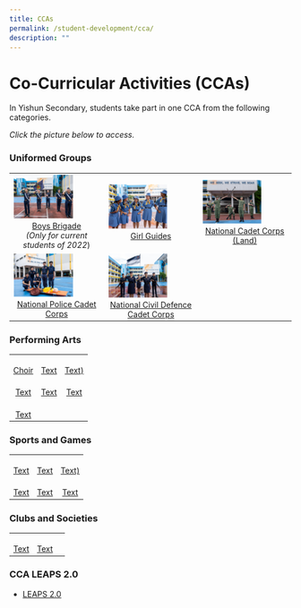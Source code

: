 ```yaml
---
title: CCAs
permalink: /student-development/cca/
description: ""
---
```

Co-Curricular Activities (CCAs)
===============================

In Yishun Secondary, students take part in one CCA from the following categories. 

*Click the picture below to access.*

### Uniformed Groups

|  |  |  |
| -------- | -------- | -------- |
| <a href="/cca/boysbrigade/"><img src="/images/StudDevelopment/CCAs/BoysBrigade%20(1).png" style="width:70%"> <div style="text-align:center">Boys Brigade </a><br>*(Only for current students of 2022*)</div>   | <a href="/cca/girlguides/"><img src="/images/StudDevelopment/CCAs/GirlGuides%20(1).png" style="width:70%"><div style="text-align:center">Girl Guides</div></a>  | <a href="/cca/ncc/"><img src="/images/StudDevelopment/CCAs/NCC%20(1).png" style="width:70%"><div style="text-align:center">National Cadet Corps (Land)</div></a>   |
| <a href="/cca/npcc/"><img src="/images/StudDevelopment/CCAs/NCDCC%20(1).png" style="width:70%"><div style="text-align:center">National Police Cadet Corps</div></a> | <a href="/cca/ncdcc/"><img src="/images/StudDevelopment/CCAs/NPCC%20(1).png" style="width:70%"><div style="text-align:center">National Civil Defence Cadet Corps</div></a> |  |

### Performing Arts

|  |  |  |
| -------- | -------- | -------- |
| <a href=" "><img src="" style="width:70%"> <div style="text-align:center">Choir</div></a>   | <a href=" "><img src=" " style="width:70%"><div style="text-align:center">Text</div></a>  | <a href=" "><img src=" " style="width:70%"><div style="text-align:center">Text)</div></a>   |
| <a href=" "><img src=" " style="width:70%"><div style="text-align:center">Text</div></a> | <a href=" "><img src=" " style="width:70%"><div style="text-align:center">Text</div></a> |<a href=" "><img src=" " style="width:70%"><div style="text-align:center">Text</div></a>   |
| <a href=" "><img src=" " style="width:70%"><div style="text-align:center">Text</div></a> |  | |


### Sports and Games

|  |  |  |
| -------- | -------- | -------- |
| <a href=" "><img src=" " style="width:70%"><div style="text-align:center">Text</div></a>   | <a href=" "><img src=" " style="width:70%"><div style="text-align:center">Text</div></a>  | <a href=" "><img src=" " style="width:70%"><div style="text-align:center">Text)</div></a>   |
| <a href=" "><img src=" " style="width:70%"><div style="text-align:center">Text</div></a> | <a href=" "><img src=" " style="width:70%"><div style="text-align:center">Text</div></a> |<a href=" "><img src=" " style="width:70%"><div style="text-align:center">Text</div></a>   |


### Clubs and Societies

|  |  |  |
| -------- | -------- | -------- |
| <a href=" "><img src=" " style="width:70%"> <div style="text-align:center">Text</div></a>   | <a href=" "><img src=" " style="width:70%"><div style="text-align:center">Text</div></a>  |  |



### CCA LEAPS 2.0

*   [LEAPS 2.0](https://yishunsec.moe.edu.sg/qql/slot/u276/Holistic%20Education/Student%20Development/CCA/CCA%20LEAPS%202.0/LEAPS-2.0-Parents.pdf)